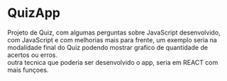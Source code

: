 # QuizApp

Projeto de Quiz, com algumas perguntas sobre JavaScript
desenvolvido, com JavaScript e com melhorias mais para frente, um exemplo seria na modalidade final do Quiz
podendo mostrar grafico de quantidade de acertos ou erros.  
outra tecnica que poderia ser desenvolvido o app, seria em REACT com mais funçoes.
